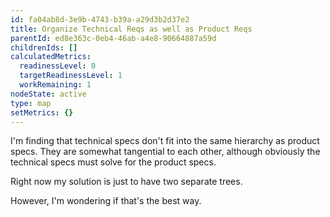 ```yaml
---
id: fa04ab8d-3e9b-4743-b39a-a29d3b2d37e2
title: Organize Technical Reqs as well as Product Reqs
parentId: ed8e363c-0eb4-46ab-a4e8-90664887a59d
childrenIds: []
calculatedMetrics:
  readinessLevel: 0
  targetReadinessLevel: 1
  workRemaining: 1
nodeState: active
type: map
setMetrics: {}
---
```

I'm finding that technical specs don't fit into the same hierarchy as product specs. They are somewhat tangential to each other, although obviously the technical specs must solve for the product specs. 

Right now my solution is just to have two separate trees. 

However, I'm wondering if that's the best way. 